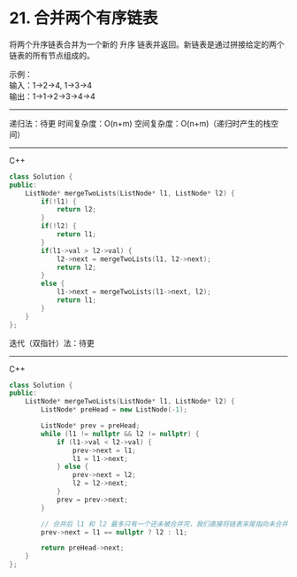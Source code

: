 # 21. 合并两个有序链表

将两个升序链表合并为一个新的 升序 链表并返回。新链表是通过拼接给定的两个链表的所有节点组成的。  

示例：  
输入：1->2->4, 1->3->4  
输出：1->1->2->3->4->4  

---

递归法：待更
时间复杂度：O(n+m) 空间复杂度：O(n+m)（递归时产生的栈空间）  

---

C++  

```cpp
class Solution {
public:
    ListNode* mergeTwoLists(ListNode* l1, ListNode* l2) {
        if(!l1) {
            return l2;
        }
        if(!l2) {
            return l1;
        }
        if(l1->val > l2->val) {
            l2->next = mergeTwoLists(l1, l2->next);
            return l2;
        }
        else {
            l1->next = mergeTwoLists(l1->next, l2);
            return l1;
        }
    }
};
```

迭代（双指针）法：待更  

---

C++

```cpp
class Solution {
public:
    ListNode* mergeTwoLists(ListNode* l1, ListNode* l2) {
        ListNode* preHead = new ListNode(-1);

        ListNode* prev = preHead;
        while (l1 != nullptr && l2 != nullptr) {
            if (l1->val < l2->val) {
                prev->next = l1;
                l1 = l1->next;
            } else {
                prev->next = l2;
                l2 = l2->next;
            }
            prev = prev->next;
        }

        // 合并后 l1 和 l2 最多只有一个还未被合并完，我们直接将链表末尾指向未合并完的链表即可
        prev->next = l1 == nullptr ? l2 : l1;

        return preHead->next;
    }
};
```
